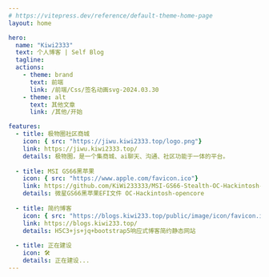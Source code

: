 ```yaml
---
# https://vitepress.dev/reference/default-theme-home-page
layout: home

hero:
  name: "Kiwi2333"
  text: 个人博客 | Self Blog
  tagline: 
  actions:
    - theme: brand
      text: 前端
      link: /前端/Css/签名动画svg-2024.03.30
    - theme: alt
      text: 其他文章
      link: /其他/开始

features: 
  - title: 极物圈社区商城
    icon: { src: "https://jiwu.kiwi2333.top/logo.png"}
    link: https://jiwu.kiwi2333.top/
    details: 极物圈，是一个集商城、ai聊天、沟通、社区功能于一体的平台。
    
  - title: MSI GS66黑苹果
    icon: { src: "https://www.apple.com/favicon.ico"}
    link: https://github.com/KiWi233333/MSI-GS66-Stealth-OC-Hackintosh-opencore/releases/tag/1.0.1
    details: 微星GS66黑苹果EFI文件 OC-Hackintosh-opencore
    
  - title: 简约博客
    icon: { src: "https://blogs.kiwi233.top/public/image/icon/favicon.ico"}
    link: https://blogs.kiwi233.top/
    details: H5C3+js+jq+bootstrap5响应式博客简约静态网站
    
  - title: 正在建设
    icon: 🛠
    details: 正在建设...
---
```

